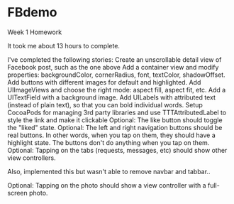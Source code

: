 FBdemo
======

Week 1 Homework

It took me about 13 hours to complete.

I've completed the following stories:
Create an unscrollable detail view of Facebook post, such as the one above
Add a container view and modify properties: backgroundColor, cornerRadius, font, textColor, shadowOffset.
Add buttons with different images for default and highlighted.
Add UIImageViews and choose the right mode: aspect fill, aspect fit, etc.
Add a UITextField with a background image.
Add UILabels with attributed text (instead of plain text), so that you can bold individual words.
Setup CocoaPods for managing 3rd party libraries and use TTTAttributedLabel to style the link and make it clickable
Optional: The like button should toggle the "liked" state.
Optional: The left and right navigation buttons should be real buttons. In other words, when you tap on them, they should have a highlight state. The buttons don't do anything when you tap on them.
Optional: Tapping on the tabs (requests, messages, etc) should show other view controllers.


Also, implemented this but wasn't able to remove navbar and tabbar..

Optional: Tapping on the photo should show a view controller with a full-screen photo.
